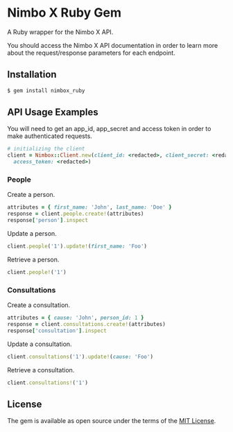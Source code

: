 # Nimbo X Ruby Gem

A Ruby wrapper for the Nimbo X API.

You should access the Nimbo X API documentation in order to learn more
about the request/response parameters for each endpoint.

## Installation

```ruby
$ gem install nimbox_ruby
```

## API Usage Examples

You will need to get an app_id, app_secret and access token in order to make
authenticated requests.

```ruby
# initializing the client
client = Nimbox::Client.new(client_id: <redacted>, client_secret: <redacted>,
  access_token: <redacted>)
```

### People

Create a person.

```ruby
attributes = { first_name: 'John', last_name: 'Doe' }
response = client.people.create!(attributes)
response['person'].inspect
```

Update a person.

```ruby
client.people('1').update!(first_name: 'Foo')
```

Retrieve a person.

```ruby
client.people!('1')
```

### Consultations

Create a consultation.

```ruby
attributes = { cause: 'John', person_id: 1 }
response = client.consultations.create!(attributes)
response['consultation'].inspect
```

Update a consultation.

```ruby
client.consultations('1').update!(cause: 'Foo')
```

Retrieve a consultation.

```ruby
client.consultations!('1')
```
## License

The gem is available as open source under the terms of the [MIT License](http://opensource.org/licenses/MIT).
